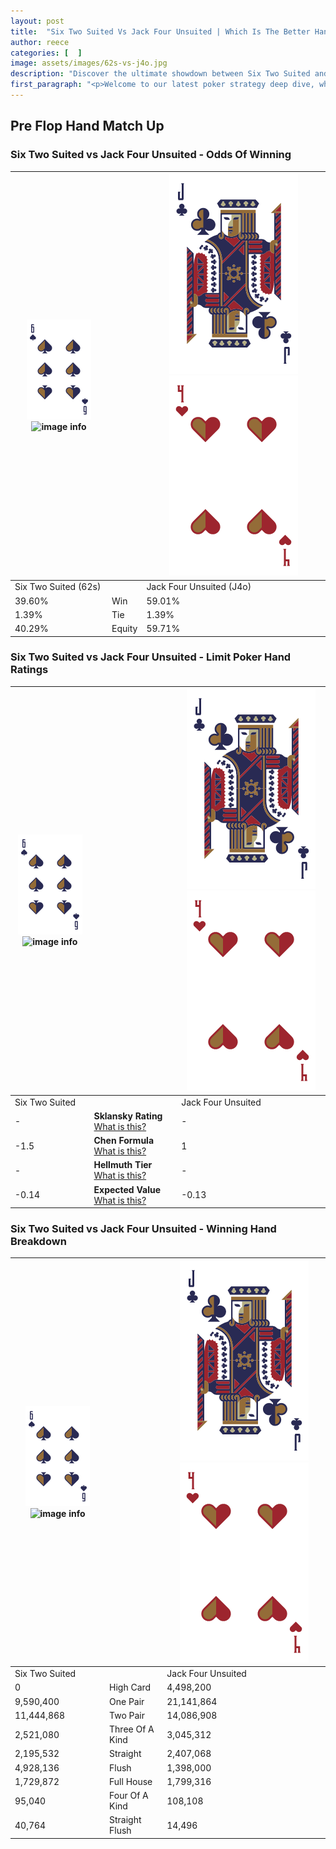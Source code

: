 ```yaml
---
layout: post
title:  "Six Two Suited Vs Jack Four Unsuited | Which Is The Better Hand In Poker? A Complete Guide"
author: reece
categories: [  ]
image: assets/images/62s-vs-j4o.jpg
description: "Discover the ultimate showdown between Six Two Suited and Jack Four Unsuited in poker! Uncover the odds, strategies, and scenarios where one hand triumphs over the other. Get ready to up your poker game with this thrilling analysis."
first_paragraph: "<p>Welcome to our latest poker strategy deep dive, where we're pitting two distinct hands against each other in a high-stakes showdown: Six Two Suited vs Jack Four Unsuited.</p><p>In the dynamic world of poker, every decision counts, and knowing which hand holds the upper hand is key to your success at the table.</p><p>In this article, we'll dissect these two hands, explore the scenarios where one dominates the other, and equip you with the knowledge to make strategic choices that can tip the odds in your favor.</p><p>Get ready to unravel the intriguing dynamics of these poker hands and elevate your game to new heights.</p>"
---
```




[comment]: # (sp0)

## Pre Flop Hand Match Up

<div class="table hand-ratings" markdown="1"> 



### Six Two Suited vs Jack Four Unsuited - Odds Of Winning


    
| ![image info](assets/images/hand1/6.png) ![image info](assets/images/hand1/2s.png) |  | ![image info](assets/images/hand2/J.png) ![image info](assets/images/hand2/4o.png) |
| -------- | -------- | -------- |
| Six Two Suited (62s) |  | Jack Four Unsuited (J4o) |
| 39.60% | Win | 59.01% |
| 1.39% | Tie | 1.39% |
| 40.29% | Equity | 59.71% |




[comment]: # (sp1)



### Six Two Suited vs Jack Four Unsuited - Limit Poker Hand Ratings


    
| ![image info](assets/images/hand1/6.png) ![image info](assets/images/hand1/2s.png) |  | ![image info](assets/images/hand2/J.png) ![image info](assets/images/hand2/4o.png) |
| -------- | -------- | -------- |
| Six Two Suited |  | Jack Four Unsuited |
| - | **Sklansky Rating** [What is this?](/sklansky-rating-explained) | - |
| -1.5 | **Chen Formula** [What is this?](/chen-formula-explained) | 1 |
| - | **Hellmuth Tier** [What is this?](/Hellmuth-tier-explained) | - |
| -0.14 | **Expected Value** [What is this?](/expected-value-explained) | -0.13 |




[comment]: # (sp2)



### Six Two Suited vs Jack Four Unsuited - Winning Hand Breakdown


    
| ![image info](assets/images/hand1/6.png) ![image info](assets/images/hand1/2s.png) |  | ![image info](assets/images/hand2/J.png) ![image info](assets/images/hand2/4o.png) |
| -------- | -------- | -------- |
| Six Two Suited |  | Jack Four Unsuited |
| 0 | High Card | 4,498,200 |
| 9,590,400 | One Pair | 21,141,864 |
| 11,444,868 | Two Pair | 14,086,908 |
| 2,521,080 | Three Of A Kind | 3,045,312 |
| 2,195,532 | Straight | 2,407,068 |
| 4,928,136 | Flush | 1,398,000 |
| 1,729,872 | Full House | 1,799,316 |
| 95,040 | Four Of A Kind | 108,108 |
| 40,764 | Straight Flush | 14,496 |




[comment]: # (sp3)



</div>

[comment]: # (sp4)



[comment]: # (sp5)

